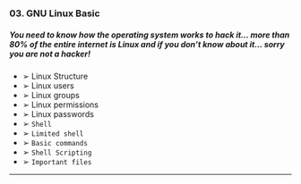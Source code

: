 ### 03. GNU Linux Basic

##### You need to know how the operating system works to hack it… more than 80% of the entire internet is Linux and if you don’t know about it… sorry you are not a hacker!

  * ➢ Linux Structure
  * ➢ Linux users
  * ➢ Linux groups
  * ➢ Linux permissions
  * ➢ Linux passwords
  * ➢ ``Shell``
  * ➢ ``Limited shell``
  * ➢ ``Basic commands``
  * ➢ ``Shell Scripting``
  * ➢ ``Important files``

****
